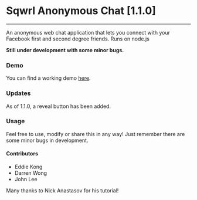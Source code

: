 # Sqwrl Anonymous Chat [1.1.0]
***

An anonymous web chat application that lets you connect with your Facebook first and second degree friends. 
Runs on node.js

**Still under development with some minor bugs.**

### Demo

You can find a working demo [here](https://sqwrl.herokuapp.com).

### Updates

As of 1.1.0, a reveal button has been added.

### Usage

Feel free to use, modify or share this in any way! Just remember there are some minor bugs in development.

#### Contributors

- Eddie Kong
- Darren Wong
- John Lee

Many thanks to Nick Anastasov for his tutorial!